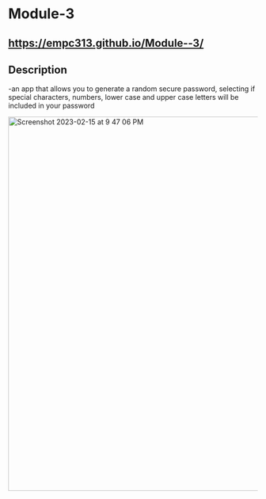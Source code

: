 # Module-3

## <https://empc313.github.io/Module--3/>

## Description

-an app that allows you to generate a random secure password, selecting if special characters, numbers, lower case and upper case letters will be included in your password

<img width="756" alt="Screenshot 2023-02-15 at 9 47 06 PM" src="https://user-images.githubusercontent.com/122828454/219271235-98310476-8a8b-46d4-b086-6fdf945b6ad1.png">
